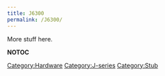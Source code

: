 ```yaml
---
title: J6300
permalink: /J6300/
---
```


More stuff here.

__NOTOC__

[Category:Hardware](/Category:Hardware "wikilink") [Category:J-series](/Category:J-series "wikilink") [Category:Stub](/Category:Stub "wikilink")